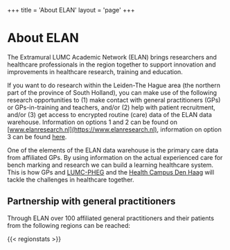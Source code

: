 +++
title = 'About ELAN'
layout = 'page'
+++

# About ELAN

The Extramural LUMC Academic Network (ELAN) brings researchers and healthcare professionals in the region together to support innovation and improvements in healthcare research, training and education.

If you want to do research within the Leiden-The Hague area (the northern part of the province of South Holland), you can make use of the following research opportunities to (1) make contact with general practitioners (GPs) or GPs-in-training and teachers, and/or (2) help with patient recruitment, and/or (3) get access to encrypted routine (care) data of the ELAN data warehouse. Information on options 1 and 2 can be found on [www.elanresearch.nl](https://www.elanresearch.nl), information on option 3 can be found [here](https://elan-dcc.github.io/about_data/).

One of the elements of the ELAN data warehouse is the primary care data from affiliated GPs. By using information on the actual experienced care for bench marking and research we can build a learning healthcare system. This is how GPs and [LUMC-PHEG](https://www.lumc.nl/afdelingen/public-health-en-eerstelijnsgeneeskunde/) and the [Health Campus Den Haag](https://healthcampusdenhaag.nl/en/) will tackle the challenges in healthcare together.


## Partnership with general practitioners
Through ELAN over 100 affiliated general practitioners and their patients from the following regions can be reached:

{{< regionstats >}}